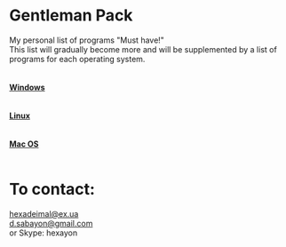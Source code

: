 # Gentleman Pack
My personal list of programs "Must have!" <br>
This list will gradually become more and will be supplemented by a list of programs for each operating system.<br><br>
<br>
<a href="https://github.com/Hexayon/gentleman-pack/blob/master/windows.md"><strong>Windows</strong></a><br>
<br>
<br>
<a href="https://github.com/Hexayon/gentleman-pack/blob/master/linux.md"><strong>Linux</strong></a><br>
<br>
<br>
<a href="https://github.com/Hexayon/gentleman-pack/blob/master/mac.md"><strong>Mac OS</strong></a><br>
<br>
# To contact:
 hexadeimal@ex.ua <br>
 d.sabayon@gmail.com<br>
 or Skype: hexayon

